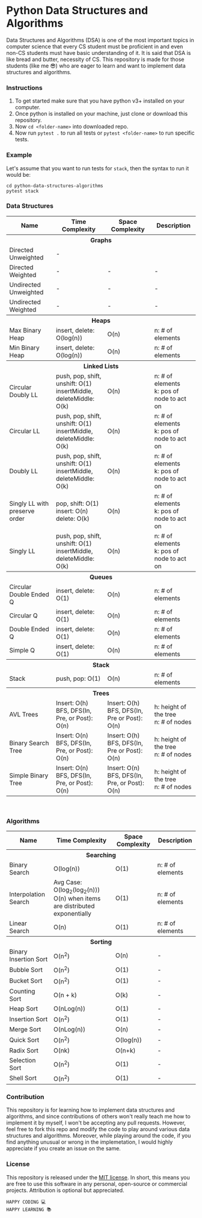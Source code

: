 # Python Data Structures and Algorithms

Data Structures and Algorithms (DSA) is one of the most important topics in computer science that every CS student must be proficient in and even non-CS students must have basic understanding of it. It is said that DSA is like bread and butter, necessity of CS. This repository is made for those students (like me :sunglasses:) who are eager to learn and want to implement data structures and algorithms.

### Instructions

1. To get started make sure that you have python v3+ installed on your computer.
2. Once python is installed on your machine, just clone or download this repository.
3. Now `cd <folder-name>` into downloaded repo.
4. Now run `pytest .` to run all tests or `pytest <folder-name>` to run specific tests.

### Example

Let's assume that you want to run tests for `stack`, then the syntax to run it would be:

```
cd python-data-structures-algorithms
pytest stack
```

### Data Structures

<table>
  <tr>
    <th>Name</th>
    <th>Time Complexity</th>
    <th>Space Complexity</th>
    <th>Description</th>
  </tr>
  <tr>
    <th colspan="4">Graphs</th>
  </tr>
  <tr>
    <td>Directed Unweighted</td>
    <td>-</td>
    <td></td>
    <td></td>
  </tr>
  <tr>
    <td>Directed Weighted</td>
    <td>-</td>
    <td>-</td>
    <td>-</td>
  </tr>
  <tr>
    <td>Undirected Unweighted</td>
    <td>-</td>
    <td>-</td>
    <td>-</td>
  </tr>
  <tr>
    <td>Undirected Weighted</td>
    <td>-</td>
    <td>-</td>
    <td>-</td>
  </tr>
  <tr>
    <th colspan="4">Heaps</th>
  </tr>
  <tr>
    <td>Max Binary Heap</td>
    <td>insert, delete: O(log(n))</td>
    <td>O(n)</td>
    <td>n: # of elements</td>
  </tr>
  <tr>
    <td>Min Binary Heap</td>
    <td>insert, delete: O(log(n))</td>
    <td>O(n)</td>
    <td>n: # of elements</td>
  </tr>
  <tr>
    <th colspan="4">Linked Lists</th>
  </tr>
  <tr>
    <td>Circular Doubly LL</td>
    <td>
      push, pop, shift, unshift: O(1)
      <br />
      insertMiddle, deleteMiddle: O(k)
    </td>
    <td>O(n)</td>
    <td>
      n: # of elements
      <br />
      k: pos of node to act on
    </td>
  </tr>
  <tr>
    <td>Circular LL</td>
    <td>
      push, pop, shift, unshift: O(1)
      <br />
      insertMiddle, deleteMiddle: O(k)
    </td>
    <td>O(n)</td>
    <td>
      n: # of elements
      <br />
      k: pos of node to act on
    </td>
  </tr>
  <tr>
    <td>Doubly LL</td>
    <td>
      push, pop, shift, unshift: O(1)
      <br />
      insertMiddle, deleteMiddle: O(k)
    </td>
    <td>O(n)</td>
    <td>
      n: # of elements
      <br />
      k: pos of node to act on
    </td>
  </tr>
  <tr>
    <td>Singly LL with preserve order</td>
    <td>
      pop, shift: O(1)
      <br />
      insert: O(n)
      <br />
      delete: O(k)
    </td>
    <td>O(n)</td>
    <td>
      n: # of elements
      <br />
      k: pos of node to act on
    </td>
  </tr>
  <tr>
    <td>Singly LL</td>
    <td>
      push, pop, shift, unshift: O(1)
      <br />
      insertMiddle, deleteMiddle: O(k)
    </td>
    <td>O(n)</td>
    <td>
      n: # of elements
      <br />
      k: pos of node to act on
    </td>
  </tr>
  <tr>
    <th colspan="4">Queues</th>
  </tr>
  <tr>
    <td>Circular Double Ended Q</td>
    <td>insert, delete: O(1)</td>
    <td>O(n)</td>
    <td>n: # of elements</td>
  </tr>
  <tr>
    <td>Circular Q</td>
    <td>insert, delete: O(1)</td>
    <td>O(n)</td>
    <td>n: # of elements</td>
  </tr>
  <tr>
    <td>Double Ended Q</td>
    <td>insert, delete: O(1)</td>
    <td>O(n)</td>
    <td>n: # of elements</td>
  </tr>
  <tr>
    <td>Simple Q</td>
    <td>insert, delete: O(1)</td>
    <td>O(n)</td>
    <td>n: # of elements</td>
  </tr>
  <tr>
    <th colspan="4">Stack</th>
  </tr>
  <tr>
    <td>Stack</td>
    <td>push, pop: O(1)</td>
    <td>O(n)</td>
    <td>n: # of elements</td>
  </tr>
  <tr>
    <th colspan="4">Trees</th>
  </tr>
  <tr>
    <td>AVL Trees</td>
    <td>
      Insert: O(h)
      <br />
      BFS, DFS(In, Pre, or Post): O(n)
    </td>
    <td>
      Insert: O(h)
      <br />
      BFS, DFS(In, Pre or Post): O(n)
    </td>
    <td>
      h: height of the tree
      <br />
      n: # of nodes
    </td>
  </tr>
  <tr>
    <td>Binary Search Tree</td>
    <td>
      Insert: O(n)
      <br />
      BFS, DFS(In, Pre, or Post): O(n)
    </td>
    <td>
      Insert: O(h)
      <br />
      BFS, DFS(In, Pre or Post): O(n)
    </td>
    <td>
      h: height of the tree
      <br />
      n: # of nodes
    </td>
  </tr>
  <tr>
    <td>Simple Binary Tree</td>
    <td>
      Insert: O(n)
      <br />
      BFS, DFS(In, Pre, or Post): O(n)
    </td>
    <td>
      Insert: O(n)
      <br />
      BFS, DFS(In, Pre, or Post): O(n)
    </td>
    <td>
      h: height of the tree
      <br />
      n: # of nodes
    </td>
  </tr>
</table>
<br />

### Algorithms

<table>
  <tr>
    <th>Name</th>
    <th>Time Complexity</th>
    <th>Space Complexity</th>
    <th>Description</th>
  </tr>
  <tr>
      <th colspan="4">Searching</th>
  </tr>
  <tr>
      <td>Binary Search</td>
      <td>O(log(n))</td>
      <td>O(1)</td>
      <td>n: # of elements</td>
  </tr>
  <tr>
      <td>Interpolation Search</td>
      <td>
        Avg Case: O(log<sub>2</sub>(log<sub>2</sub>(n)))
        <br />
        O(n) when items are distributed exponentially
      </td>
      <td>O(1)</td>
      <td>n: # of elements</td>
  </tr>
  <tr>
      <td>Linear Search</td>
      <td>O(n)</td>
      <td>O(1)</td>
      <td>n: # of elements</td>
  </tr>
  <tr>
    <th colspan="4">Sorting</th>
  </tr>
  <tr>
    <td>Binary Insertion Sort</td>
    <td>O(n<sup>2</sup>)</td>
    <td>O(n)</td>
    <td>-</td>
  </tr>
  <tr>
    <td>Bubble Sort</td>
    <td>O(n<sup>2</sup>)</td>
    <td>O(1)</td>
    <td>-</td>
  </tr>
  <tr>
    <td>Bucket Sort</td>
    <td>O(n<sup>2</sup>)</td>
    <td>O(1)</td>
    <td>-</td>
  </tr>
  <tr>
    <td>Counting Sort</td>
    <td>O(n + k)</td>
    <td>O(k)</td>
    <td>-</td>
  </tr>
  <tr>
    <td>Heap Sort</td>
    <td>O(nLog(n))</td>
    <td>O(1)</td>
    <td>-</td>
  </tr>
  <tr>
    <td>Insertion Sort</td>
    <td>O(n<sup>2</sup>)</td>
    <td>O(1)</td>
    <td>-</td>
  </tr>
  <tr>
    <td>Merge Sort</td>
    <td>O(nLog(n))</td>
    <td>O(n)</td>
    <td>-</td>
  </tr>
  <tr>
    <td>Quick Sort</td>
    <td>O(n<sup>2</sup>)</td>
    <td>O(log(n))</td>
    <td>-</td>
  </tr>
  <tr>
    <td>Radix Sort</td>
    <td>O(nk)</td>
    <td>O(n+k)</td>
    <td>-</td>
  </tr>
  <tr>
    <td>Selection Sort</td>
    <td>O(n<sup>2</sup>)</td>
    <td>O(1)</td>
    <td>-</td>
  </tr>
  <tr>
    <td>Shell Sort</td>
    <td>O(n<sup>2</sup>)</td>
    <td>O(1)</td>
    <td>-</td>
  </tr>
</table>

### Contribution

This repository is for learning how to implement data structures and algorithms, and since contributions of others won't really teach me how to implement it by myself, I won't be accepting any pull requests. However, feel free to fork this repo and modify the code to play around various data structures and algorithms. Moreover, while playing around the code, if you find anything unusual or wrong in the implemetation, I would highly appreciate if you create an issue on the same.

### License

This repository is released under the [MIT license](https://opensource.org/licenses/MIT). In short, this means you are free to use this software in any personal, open-source or commercial projects. Attribution is optional but appreciated.

```
HAPPY CODING 💻
HAPPY LEARNING 📚
```
